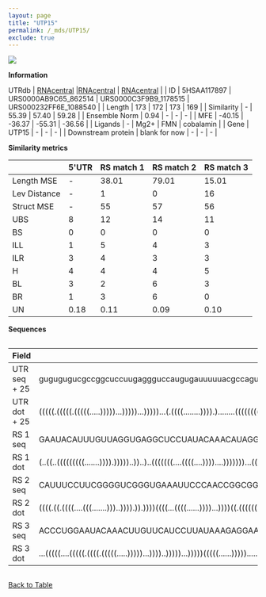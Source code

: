 ```yaml
---
layout: page
title: "UTP15"
permalink: /_mds/UTP15/
exclude: true
---
```




![](../../alns_9.28.22/aln_5HSAA117897_0.972.png?raw=true)


**Information**
<div style="overflow-x:auto;" markdown="block>
| | 5'UTR       | RS match 1   | RS match 2  | RS match 3 |
| ---- | ----------- | ----------- | ----------- | ----------- |
| Link | <a href="http://utrdb.ba.itb.cnr.it/getutr/5HSAA117897/1" target="_blank" rel="noopener noreferrer">UTRdb</a>   | <a href="https://rnacentral.org/rna/URS0000AB9C65/862514" target="_blank" rel="noopener noreferrer">RNAcentral</a>     |<a href="https://rnacentral.org/rna/URS0000C3F9B9/1178515" target="_blank" rel="noopener noreferrer">RNAcentral</a>  | <a href="https://rnacentral.org/rna/URS000232FF6E/1088540" target="_blank" rel="noopener noreferrer">RNAcentral</a>   |
| ID | 5HSAA117897     | URS0000AB9C65_862514     | URS0000C3F9B9_1178515     | URS000232FF6E_1088540     |
| Length | 173     |  172    | 173   |  169    |
| Similarity | - | 55.39 | 57.40 | 59.28 |
| Ensemble Norm | 0.94 | - | - | - |
| MFE | -40.15 | -36.37 | -55.31 | -36.56 |
| Ligands | - | Mg2+ | FMN | cobalamin |
| Gene | UTP15 | - | - | - |
| Downstream protein | blank for now    |    -    | -  | - |
</div>

**Similarity metrics**

| | 5'UTR       | RS match 1   | RS match 2  | RS match 3 |
| ---- | ----------- | ----------- | ----------- | ----------- |
| Length MSE | - | 38.01 | 79.01 | 15.01 |
| Lev Distance | - | 1 | 0 | 16 |
| Struct MSE | - | 55 | 57 | 56 |
| UBS| 8 | 12 | 14 | 11 |
| BS | 0 | 0 | 0 | 0 |
| ILL | 1 | 5 | 4 | 3 |
| ILR | 3 | 4 | 3 | 3 |
| H | 4 | 4 | 4 | 5 |
| BL | 3 | 2 | 6 | 3 |
| BR | 1 | 3 | 6 | 0 |
| UN | 0.18 | 0.11 | 0.09 | 0.10 |

**Sequences**


<div style="overflow-x:auto;">

<table>
<colgroup>
<col width="30%" />
<col width="70%" />
</colgroup>
<thead>
<tr class="header">
<th>Field</th>
<th>Description</th>
</tr>
</thead>
<tbody>
<tr>
<td markdown="span">UTR seq + 25 </td>
<td markdown="span"> gugugugucgccggcuccuugaggguccaugugauuuuuacgccagugcugcugaacugugcaggaauuaaggcagagucacuguaauuauuucuaauaccaauuccaaaauagugacucuuggacaauagugcaauuauauggaauuATGTTTGATGCACGAACGAGTGAGA </td>
</tr>
<tr>
<td markdown="span">UTR dot + 25  </td>
<td markdown="span"> (((((.(((((.(((((.....)))))...)))))...)))))...(.((((........)))).)........(((((((((((.........................))))))))))).........(((((...(((((....)))))....)))))............
</td>
</tr>


<tr>
<td markdown="span">RS 1 seq </td>
<td markdown="span"> GAAUACAUUUGUUAGGUGAGGCUCCUAUACAAACAUAGGCUGCUGCCCAAAAAUGUCGAGAGACACUAAUGGGUAGAACAGGAAUUGUCGAAUUCAAGGCUUUUCUUAAGGUAGCUAAAAUUGGAAAAUUUUUACGUUGUAUAGUGCUAAAGCUCAACGAAUAGAUCAGCGU
</td>
</tr>


<tr>
<td markdown="span">RS 1 dot </td>
<td markdown="span"> (..((..(((((((((.......)))).)))))..))..)..(((((((....((((....))))....)))))))...(((((((.((.((((...((((...........))))..)))).)).))))))).(((((...(((......)))))))).............
</td>
</tr>


<tr>
<td markdown="span">RS 2 seq </td>
<td markdown="span"> CAUUUCCUUCGGGGUCGGGUGAAAUUCCCAACCGGCGGUGAUGCUUGAAGCGGCUGAACUGCCGAGGCAAGCUAAGUCCGUGACCCGAUAUGCCGAGUGUUUCUGUUCGGUGUAGCGGUGGACUCGGUGUGAAUCCGAGACCGACAGUACAGUCUGGAUGGGAGAAGGAAAAC
</td>
</tr>


<tr>
<td markdown="span">RS 2 dot </td>
<td markdown="span"> ((((.((.((((....(((.......)))..)))).)).))))((((...((((......))))...))))((.((((((....(((.(((((((((........))))))))).))))))))).))......(((.(..(.(((......))).)..).)))..........
</td>
</tr>


<tr>
<td markdown="span">RS 3 seq </td>
<td markdown="span"> ACCCUGGAAUACAAACUUGUUCAUCCUUAUAAAGAGGAAGGGAAUCCGGUUUAAGUCCGGAGCUGAACCCGCAGCUGUAAUAGCCAACCAAGAUUUCGCAAAAAUACCACUGCUUUAAAUGCGCGAAGUCGGCGAGAGUCAGAAGACCUAACAAGUGAAACAAACUAAU
</td>
</tr>


<tr>
<td markdown="span">RS 3 dot </td>
<td markdown="span"> ...(((((....(((((.((((.(((((.....)))))...))))..)))))...)))))(((((......)))))......(((......((((((((............((.......))))))))))))).((.(((....)))))....(((.......)))...
</td>
</tr>

</tbody>
</table>


</div>


[Back to Table](../../display)
